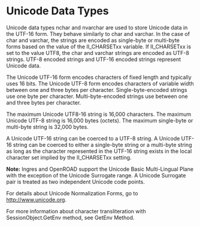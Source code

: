 # Unicode Data Types

Unicode data types nchar and nvarchar are used to store Unicode data in the UTF-16 form. They behave similarly to 
char and varchar. In the case of char and varchar, the strings are encoded as single-byte or multi-byte forms based 
on the value of the II_CHARSETxx variable. If II_CHARSETxx is set to the value UTF8, the char and varchar strings 
are encoded as UTF-8 strings. UTF-8 encoded strings and UTF-16 encoded strings represent Unicode data.

The Unicode UTF-16 form encodes characters of fixed length and typically uses 16 bits. The Unicode UTF-8 form encodes 
characters of variable width between one and three bytes per character. Single-byte-encoded strings use one byte per 
character. Multi-byte-encoded strings use between one and three bytes per character.

The maximum Unicode UTF8-16 string is 16,000 characters. The maximum Unicode UTF-8 string is 16,000 bytes (octets). 
The maximum single-byte or multi-byte string is 32,000 bytes.

A Unicode UTF-16 string can be coerced to a UTF-8 string. A Unicode UTF-16 string can be coerced to either a 
single-byte string or a multi-byte string as long as the character represented in the UTF-16 string exists in the 
local character set implied by the II_CHARSETxx setting.

**Note:** Ingres and OpenROAD support the Unicode Basic Multi-Lingual Plane with the exception of the Unicode 
Surrogate range. A Unicode Surrogate pair is treated as two independent Unicode code points.

For details about Unicode Normalization Forms, go to http://www.unicode.org.

For more information about character transliteration with SessionObject.GetEnv method, see GetEnv Method.
